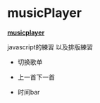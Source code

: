 # musicPlayer

**[musicplayer](https://shikai1997.github.io/musicPlayer/)**

javascript的練習  以及排版練習

* 切换歌单

* 上一首下一首

* 时间bar
